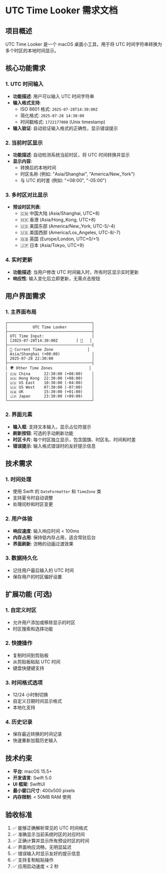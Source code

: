 # UTC Time Looker 需求文档

## 项目概述

UTC Time Looker 是一个 macOS 桌面小工具，用于将 UTC 时间字符串转换为多个时区的本地时间显示。

## 核心功能需求

### 1. UTC 时间输入
- **功能描述**: 用户可以输入 UTC 时间字符串
- **输入格式支持**:
  - ISO 8601 格式: `2025-07-28T14:30:00Z`
  - 简化格式: `2025-07-28 14:30:00`
  - 时间戳格式: `1722177000` (Unix timestamp)
- **输入验证**: 自动验证输入格式的正确性，显示错误提示

### 2. 当前时区显示
- **功能描述**: 自动检测系统当前时区，将 UTC 时间转换并显示
- **显示内容**:
  - 转换后的本地时间
  - 时区名称 (例如: "Asia/Shanghai", "America/New_York")
  - 与 UTC 的时差 (例如: "+08:00", "-05:00")

### 3. 多时区对比显示
- **预设时区列表**:
  - 🇨🇳 中国大陆 (Asia/Shanghai, UTC+8)
  - 🇭🇰 香港 (Asia/Hong_Kong, UTC+8) 
  - 🇺🇸 美国东部 (America/New_York, UTC-5/-4)
  - 🇺🇸 美国西部 (America/Los_Angeles, UTC-8/-7)
  - 🇬🇧 英国 (Europe/London, UTC+0/+1)
  - 🇯🇵 日本 (Asia/Tokyo, UTC+9)

### 4. 实时更新
- **功能描述**: 当用户修改 UTC 时间输入时，所有时区显示实时更新
- **响应性**: 输入变化后立即更新，无需点击按钮

## 用户界面需求

### 1. 主界面布局
```
┌─────────────────────────────────────┐
│           UTC Time Looker           │
├─────────────────────────────────────┤
│ UTC Time Input:                     │
│ [2025-07-28T14:30:00Z        ] 🔄   │
├─────────────────────────────────────┤
│ 📍 Current Time Zone               │
│ Asia/Shanghai (+08:00)              │
│ 2025-07-28 22:30:00                 │
├─────────────────────────────────────┤
│ 🌍 Other Time Zones                │
│ 🇨🇳 China      22:30:00 (+08:00)    │
│ 🇭🇰 Hong Kong  22:30:00 (+08:00)    │
│ 🇺🇸 US East    10:30:00 (-04:00)    │
│ 🇺🇸 US West    07:30:00 (-07:00)    │
│ 🇬🇧 UK         15:30:00 (+01:00)    │
│ 🇯🇵 Japan      23:30:00 (+09:00)    │
└─────────────────────────────────────┘
```

### 2. 界面元素
- **输入框**: 支持文本输入，显示占位符提示
- **刷新按钮**: 可选的手动刷新功能
- **时区卡片**: 每个时区独立显示，包含国旗、时区名、时间和时差
- **错误提示**: 输入格式错误时的友好提示信息

## 技术需求

### 1. 时间处理
- 使用 Swift 的 `DateFormatter` 和 `TimeZone` 类
- 支持夏令时自动调整
- 处理闰秒和时区变更

### 2. 用户体验
- **响应速度**: 输入响应时间 < 100ms
- **内存占用**: 保持低内存占用，适合常驻后台
- **界面刷新**: 流畅的动画过渡效果

### 3. 数据持久化
- 记住用户最后输入的 UTC 时间
- 保存用户的时区偏好设置

## 扩展功能 (可选)

### 1. 自定义时区
- 允许用户添加或移除显示的时区
- 时区搜索和选择功能

### 2. 快捷操作
- 复制时间到剪贴板
- 从剪贴板粘贴 UTC 时间
- 键盘快捷键支持

### 3. 时间格式选项
- 12/24 小时制切换
- 自定义日期时间显示格式
- 本地化支持

### 4. 历史记录
- 保存最近转换的时间记录
- 快速重新加载历史输入

## 技术约束

- **平台**: macOS 15.5+
- **开发语言**: Swift 5.0
- **UI 框架**: SwiftUI
- **最小窗口尺寸**: 400x500 pixels
- **内存限制**: < 50MB RAM 使用

## 验收标准

1. ✅ 能够正确解析常见的 UTC 时间格式
2. ✅ 准确显示当前系统时区的对应时间
3. ✅ 正确计算并显示所有预设时区的时间
4. ✅ 界面响应流畅，无明显延迟
5. ✅ 错误输入时显示友好的提示信息
6. ✅ 支持复制粘贴操作
7. ✅ 应用启动速度 < 2 秒